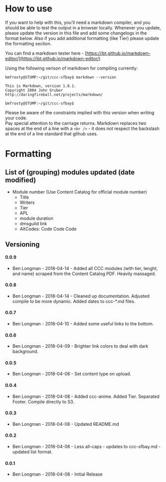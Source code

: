 # How to use

If you want to help with this, you'll need a markdown compiler, and you should be able to test the output in a browser locally.  Whenever you update, please update the version in this file and add some changelogs in the format below.  Also if you add additional formatting (like Tier) please update the formatting section.  

You can find a markdown tester here - [https://jbt.github.io/markdown-editor/](https://jbt.github.io/markdown-editor/)  

Using the following verison of markdown for compiling currently:

```
bmfrosty@STUMP:~/git/ccc-sfbay$ markdown --version

This is Markdown, version 1.0.1.
Copyright 2004 John Gruber
http://daringfireball.net/projects/markdown/

bmfrosty@STUMP:~/git/ccc-sfbay$
```  

Please be aware of the constraints implied with this version when writing your code.   
Pay special attention to the carriage returns.  Markdown replaces two spaces at the end of a line with a `<br />` - it does not respect the backslash at the end of a line standard that github uses.  

# Formatting

## List of (grouping) modules updated (date modified)
* Module number (Use Content Catalog for official module number)
  * Title
  * Writers
  * Tier
  * APL
  * module duration
  * dmsguild link
  * AltCodes: Code Code Code
   

## Versioning

#### 0.0.9
- Ben Longman - 2018-04-14 - Added all CCC modules (with tier, lenght, and name) scraped from the Content Catalog PDF.  Heavily massaged.

#### 0.0.8
- Ben Longman - 2018-04-14 - Cleaned up documentation.  Adjusted compile to be more dynamic.  Added dates to ccc-*.md files.

#### 0.0.7
- Ben Longman - 2018-04-10 - Added some useful links to the bottom.

#### 0.0.6
- Ben Longman - 2018-04-09 - Brighter link colors to deal with dark background.

#### 0.0.5
- Ben Longman - 2018-04-08 - Set content type on upload.

#### 0.0.4
- Ben Longman - 2018-04-08 - Added ccc-anime.  Added Tier.  Separated Footer.  Compile directly to S3.

#### 0.0.3
- Ben Longman - 2018-04-08 - Updated README.md

#### 0.0.2
- Ben Longman - 2018-04-08 - Less all-caps - updates to ccc-sfbay.md - updated list format.

#### 0.0.1
- Ben Longman - 2018-04-08 - Initial Release
